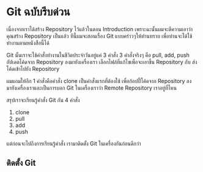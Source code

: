 # Git ฉบับรีบด่วน

เนื่องจากเราได้สร้าง Repository ไว้แล้วในตอน Introduction เพราะฉะนั้นผมจะตีความเอาว่าคุณสร้าง Repository เป็นแล้ว ทีนี้ผมจะสอนเรื่อง Git แบบคร่าวๆให้ท่านทราบ เพื่อท่านจะได้ใช้ทำงานตามหนังสือนี้ได้ 

Git นั้นเราจะใช้คำสั่งทำงานในชีวิตประจำวันอยู่แค่ 3 คำสั่ง 3 คำสั่งจริงๆ คือ pull, add, push อัปเดตโค้ดจาก Repository ลงมายังเครื่องเรา เลือกไฟล์ที่แก้ไขเพื่อจะเอาขึ้น Repository กับ ส่งโค้ดเข้าไปยัง Repository

ผมแถมให้อีก 1 คำสั่งคือคำสั่ง clone เป็นคำสั่งแรกที่ต้องใช้ เพื่อก้อปปี้โค้ดจาก Repository ลงมายังเครื่องเราและเป็นการบอก Git ในเครื่องเราว่า Remote Repository เราอยู่ที่ไหน

สรุปเราจะเรียนรู้คำสั่ง Git กัน 4 คำสั่ง

1. clone
2. pull
3. add
4. push

แต่ก่อนจะไปถึงการเรียนรู้คำสั่ง เรามาติดตั้ง Git ในเครื่องกันก่อนดีกว่า

## ติดตั้ง Git

 



